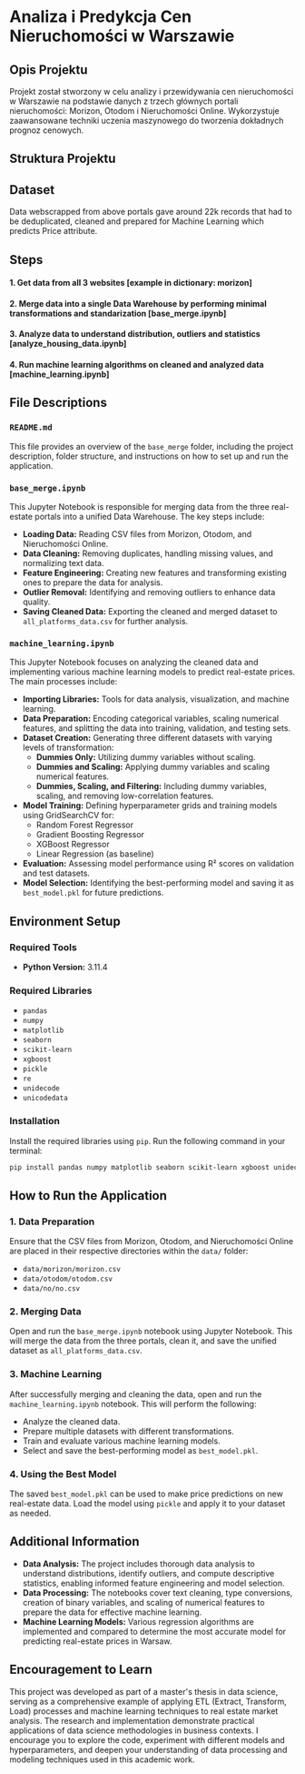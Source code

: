 # Analiza i Predykcja Cen Nieruchomości w Warszawie

## Opis Projektu
Projekt został stworzony w celu analizy i przewidywania cen nieruchomości w Warszawie na podstawie danych z trzech głównych portali nieruchomości: Morizon, Otodom i Nieruchomości Online. Wykorzystuje zaawansowane techniki uczenia maszynowego do tworzenia dokładnych prognoz cenowych.

## Struktura Projektu

## Dataset
Data webscrapped from above portals gave around 22k records that had to be deduplicated, cleaned and prepared for Machine Learning which predicts Price attribute. <br />

## Steps

#### 1. Get data from all 3 websites [example in dictionary: morizon]
#### 2. Merge data into a single Data Warehouse by performing minimal transformations and standarization [base_merge.ipynb]
#### 3. Analyze data to understand distribution, outliers and statistics [analyze_housing_data.ipynb]
#### 4. Run machine learning algorithms on cleaned and analyzed data [machine_learning.ipynb]

## File Descriptions

### `README.md`
This file provides an overview of the `base_merge` folder, including the project description, folder structure, and instructions on how to set up and run the application.

### `base_merge.ipynb`
This Jupyter Notebook is responsible for merging data from the three real-estate portals into a unified Data Warehouse. The key steps include:
- **Loading Data:** Reading CSV files from Morizon, Otodom, and Nieruchomości Online.
- **Data Cleaning:** Removing duplicates, handling missing values, and normalizing text data.
- **Feature Engineering:** Creating new features and transforming existing ones to prepare the data for analysis.
- **Outlier Removal:** Identifying and removing outliers to enhance data quality.
- **Saving Cleaned Data:** Exporting the cleaned and merged dataset to `all_platforms_data.csv` for further analysis.

### `machine_learning.ipynb`
This Jupyter Notebook focuses on analyzing the cleaned data and implementing various machine learning models to predict real-estate prices. The main processes include:
- **Importing Libraries:** Tools for data analysis, visualization, and machine learning.
- **Data Preparation:** Encoding categorical variables, scaling numerical features, and splitting the data into training, validation, and testing sets.
- **Dataset Creation:** Generating three different datasets with varying levels of transformation:
  - **Dummies Only:** Utilizing dummy variables without scaling.
  - **Dummies and Scaling:** Applying dummy variables and scaling numerical features.
  - **Dummies, Scaling, and Filtering:** Including dummy variables, scaling, and removing low-correlation features.
- **Model Training:** Defining hyperparameter grids and training models using GridSearchCV for:
  - Random Forest Regressor
  - Gradient Boosting Regressor
  - XGBoost Regressor
  - Linear Regression (as baseline)
- **Evaluation:** Assessing model performance using R² scores on validation and test datasets.
- **Model Selection:** Identifying the best-performing model and saving it as `best_model.pkl` for future predictions.

## Environment Setup

### Required Tools
- **Python Version:** 3.11.4

### Required Libraries
- `pandas`
- `numpy`
- `matplotlib`
- `seaborn`
- `scikit-learn`
- `xgboost`
- `pickle`
- `re`
- `unidecode`
- `unicodedata`

### Installation
Install the required libraries using `pip`. Run the following command in your terminal:

```bash
pip install pandas numpy matplotlib seaborn scikit-learn xgboost unidecode
```

## How to Run the Application

### 1. Data Preparation
Ensure that the CSV files from Morizon, Otodom, and Nieruchomości Online are placed in their respective directories within the `data/` folder:
- `data/morizon/morizon.csv`
- `data/otodom/otodom.csv`
- `data/no/no.csv`

### 2. Merging Data
Open and run the `base_merge.ipynb` notebook using Jupyter Notebook. This will merge the data from the three portals, clean it, and save the unified dataset as `all_platforms_data.csv`.

### 3. Machine Learning
After successfully merging and cleaning the data, open and run the `machine_learning.ipynb` notebook. This will perform the following:
- Analyze the cleaned data.
- Prepare multiple datasets with different transformations.
- Train and evaluate various machine learning models.
- Select and save the best-performing model as `best_model.pkl`.

### 4. Using the Best Model
The saved `best_model.pkl` can be used to make price predictions on new real-estate data. Load the model using `pickle` and apply it to your dataset as needed.

## Additional Information

- **Data Analysis:** The project includes thorough data analysis to understand distributions, identify outliers, and compute descriptive statistics, enabling informed feature engineering and model selection.
- **Data Processing:** The notebooks cover text cleaning, type conversions, creation of binary variables, and scaling of numerical features to prepare the data for effective machine learning.
- **Machine Learning Models:** Various regression algorithms are implemented and compared to determine the most accurate model for predicting real-estate prices in Warsaw.

## Encouragement to Learn
This project was developed as part of a master's thesis in data science, serving as a comprehensive example of applying ETL (Extract, Transform, Load) processes and machine learning techniques to real estate market analysis. The research and implementation demonstrate practical applications of data science methodologies in business contexts. I encourage you to explore the code, experiment with different models and hyperparameters, and deepen your understanding of data processing and modeling techniques used in this academic work.
